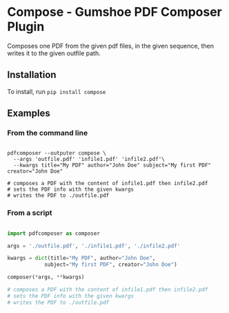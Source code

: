 # Compose - Gumshoe PDF Composer Plugin


Composes one PDF from the given pdf files, in the given sequence,
then writes it to the given outfile path.


## Installation


To install, run `pip install compose`


## Examples

### From the command line
```shell

pdfcomposer --outputer compose \
  --args 'outfile.pdf' 'infile1.pdf' 'infile2.pdf'\
  --kwargs title="My PDF" author="John Doe" subject="My first PDF" creator="John Doe"

# composes a PDF with the content of infile1.pdf then infile2.pdf
# sets the PDF info with the given kwargs
# writes the PDF to ./outfile.pdf

```

### From a script


```python

import pdfcomposer as composer

args = './outfile.pdf', './infile1.pdf', './infile2.pdf'

kwargs = dict(title="My PDF", author="John Doe",
            subject="My first PDF", creator="John Doe")

composer(*args, **kwargs)

# composes a PDF with the content of infile1.pdf then infile2.pdf
# sets the PDF info with the given kwargs
# writes the PDF to ./outfile.pdf


```




